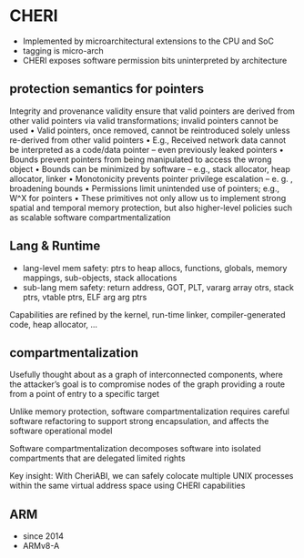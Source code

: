 # CHERI

- Implemented by microarchitectural extensions to the CPU and SoC
- tagging is micro-arch
- CHERI exposes software permission bits uninterpreted by architecture

## protection semantics for pointers

Integrity and provenance validity ensure that valid pointers are derived from other valid pointers via valid transformations; invalid pointers cannot be used
• Valid pointers, once removed, cannot be reintroduced solely unless re-derived from other valid pointers
• E.g., Received network data cannot be interpreted as a code/data pointer – even previously leaked pointers
• Bounds prevent pointers from being manipulated to access the wrong object
• Bounds can be minimized by software – e.g., stack allocator, heap allocator, linker
• Monotonicity prevents pointer privilege escalation – e. g. , broadening bounds
• Permissions limit unintended use of pointers; e.g., W^X for pointers
• These primitives not only allow us to implement strong spatial and temporal memory protection, but also higher-level policies such as scalable software compartmentalization

## Lang & Runtime

- lang-level mem safety: ptrs to heap allocs, functions, globals, memory mappings, sub-objects, stack allocations
- sub-lang mem safety: return address, GOT, PLT, vararg array otrs, stack ptrs, vtable ptrs, ELF arg arg ptrs

Capabilities are refined by the kernel, run-time linker, compiler-generated code, heap allocator, ...

## compartmentalization

Usefully thought about as a graph of interconnected components, where the attacker’s goal is to compromise nodes of the graph providing a route from a point of entry to a specific target

Unlike memory protection, software compartmentalization requires careful software refactoring to support strong encapsulation, and affects the software operational model

Software compartmentalization decomposes software into isolated compartments that are delegated limited rights

Key insight: With CheriABI, we can safely colocate multiple UNIX processes within the same virtual address space using CHERI capabilities

## ARM

- since 2014
- ARMv8-A
